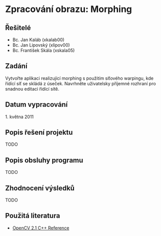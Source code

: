 Zpracování obrazu: Morphing
===========================

Řešitelé
--------
* Bc. Jan Kaláb (xkalab00)
* Bc. Jan Lipovský (xlipov00)
* Bc. František Skála (xskala05)

Zadání
------
Vytvořte aplikaci realizující morphing s použitím síťového warpingu, kde řídící síť se skládá z úseček. Navrhněte uživatelsky příjemné rozhraní pro snadnou editaci řídící sítě.

Datum vypracování
-----------------
<p>1. května 2011</p>

Popis řešení projektu
---------------------
TODO

Popis obsluhy programu
----------------------
TODO

Zhodnocení výsledků
-------------------
TODO

Použitá literatura
------------------
* [OpenCV 2.1 C++ Reference](http://opencv.willowgarage.com/documentation/cpp/index.html)
